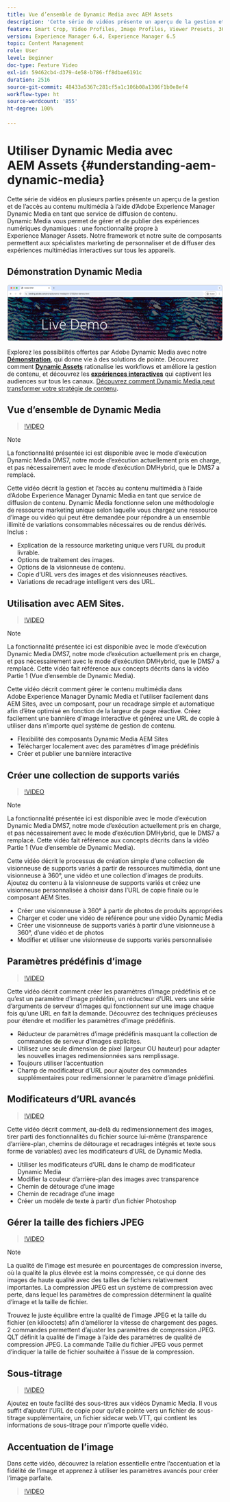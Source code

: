 ```yaml
---
title: Vue d’ensemble de Dynamic Media avec AEM Assets
description: 'Cette série de vidéos présente un aperçu de la gestion et de l’accès du contenu multimédia à l’aide d’Adobe Experience Manager Dynamic Media en tant que service de diffusion de contenu. Dynamic Media vous permet de gérer et de publier des expériences numériques dynamiques : une fonctionnalité propre à Experience Manager Assets. Notre framework et notre suite de composants permettent aux spécialistes marketing de personnaliser et de diffuser des expériences multimédias interactives sur tous les appareils.'
feature: Smart Crop, Video Profiles, Image Profiles, Viewer Presets, 360 VR Video, Image Sets, Spin Sets
version: Experience Manager 6.4, Experience Manager 6.5
topic: Content Management
role: User
level: Beginner
doc-type: Feature Video
exl-id: 59462cb4-d379-4e58-b786-ff8dbae6191c
duration: 2516
source-git-commit: 48433a5367c281cf5a1c106b08a1306f1b0e8ef4
workflow-type: ht
source-wordcount: '855'
ht-degree: 100%

---
```


# Utiliser Dynamic Media avec AEM Assets {#understanding-aem-dynamic-media}

Cette série de vidéos en plusieurs parties présente un aperçu de la gestion et de l’accès au contenu multimédia à l’aide d’Adobe Experience Manager Dynamic Media en tant que service de diffusion de contenu. Dynamic Media vous permet de gérer et de publier des expériences numériques dynamiques : une fonctionnalité propre à Experience Manager Assets. Notre framework et notre suite de composants permettent aux spécialistes marketing de personnaliser et de diffuser des expériences multimédias interactives sur tous les appareils.

## Démonstration Dynamic Media

[![Démonstration d’AEM Assets Dynamic Media](./assets/overview/live-demo.png)](https://landing.adobe.com/fr/na/dynamic-media/ctir-2755/live-demos.html)

Explorez les possibilités offertes par Adobe Dynamic Media avec notre [**Démonstration**](https://landing.adobe.com/fr/na/dynamic-media/ctir-2755/live-demos.html), qui donne vie à des solutions de pointe. Découvrez comment [**Dynamic Assets**](https://landing.adobe.com/fr/na/dynamic-media/ctir-2755/dynamic-assets.html) rationalise les workflows et améliore la gestion de contenu, et découvrez les [**expériences interactives**](https://landing.adobe.com/fr/na/dynamic-media/ctir-2755/interactive-experiences.html) qui captivent les audiences sur tous les canaux. [Découvrez comment Dynamic Media peut transformer votre stratégie de contenu](https://landing.adobe.com/fr/na/dynamic-media/ctir-2755/live-demos.html).

## Vue d’ensemble de Dynamic Media

>[!VIDEO](https://video.tv.adobe.com/v/34943?quality=12&learn=on&captions=fre_fr)

>[!NOTE]
>
>La fonctionnalité présentée ici est disponible avec le mode d’exécution Dynamic Media DMS7, notre mode d’exécution actuellement pris en charge, et pas nécessairement avec le mode d’exécution DMHybrid, que le DMS7 a remplacé.

Cette vidéo décrit la gestion et l’accès au contenu multimédia à l’aide d’Adobe Experience Manager Dynamic Media en tant que service de diffusion de contenu. Dynamic Media fonctionne selon une méthodologie de ressource marketing unique selon laquelle vous chargez une ressource d’image ou vidéo qui peut être demandée pour répondre à un ensemble illimité de variations consommables nécessaires ou de rendus dérivés. Inclus :

* Explication de la ressource marketing unique vers l’URL du produit livrable.
* Options de traitement des images.
* Options de la visionneuse de contenu.
* Copie d’URL vers des images et des visionneuses réactives.
* Variations de recadrage intelligent vers des URL.

## Utilisation avec AEM Sites.

>[!VIDEO](https://video.tv.adobe.com/v/34953?quality=12&learn=on&captions=fre_fr)

>[!NOTE]
>
>La fonctionnalité présentée ici est disponible avec le mode d’exécution Dynamic Media DMS7, notre mode d’exécution actuellement pris en charge, et pas nécessairement avec le mode d’exécution DMHybrid, que le DMS7 a remplacé. Cette vidéo fait référence aux concepts décrits dans la vidéo Partie 1 (Vue d’ensemble de Dynamic Media).

Cette vidéo décrit comment gérer le contenu multimédia dans Adobe Experience Manager Dynamic Media et l’utiliser facilement dans AEM Sites, avec un composant, pour un recadrage simple et automatique afin d’être optimisé en fonction de la largeur de page réactive. Créez facilement une bannière d’image interactive et générez une URL de copie à utiliser dans n’importe quel système de gestion de contenu.

* Flexibilité des composants Dynamic Media AEM Sites
* Télécharger localement avec des paramètres d’image prédéfinis
* Créer et publier une bannière interactive

## Créer une collection de supports variés

>[!VIDEO](https://video.tv.adobe.com/v/34954?quality=12&learn=on&captions=fre_fr)

>[!NOTE]
>
>La fonctionnalité présentée ici est disponible avec le mode d’exécution Dynamic Media DMS7, notre mode d’exécution actuellement pris en charge, et pas nécessairement avec le mode d’exécution DMHybrid, que le DMS7 a remplacé. Cette vidéo fait référence aux concepts décrits dans la vidéo Partie 1 (Vue d’ensemble de Dynamic Media).

Cette vidéo décrit le processus de création simple d’une collection de visionneuse de supports variés à partir de ressources multimédia, dont une visionneuse à 360°, une vidéo et une collection d’images de produits. Ajoutez du contenu à la visionneuse de supports variés et créez une visionneuse personnalisée à choisir dans l’URL de copie finale ou le composant AEM Sites.

* Créer une visionneuse à 360° à partir de photos de produits appropriées
* Charger et coder une vidéo de référence pour une vidéo Dynamic Media
* Créer une visionneuse de supports variés à partir d’une visionneuse à 360°, d’une vidéo et de photos
* Modifier et utiliser une visionneuse de supports variés personnalisée

## Paramètres prédéfinis d’image

>[!VIDEO](https://video.tv.adobe.com/v/34726?quality=12&learn=on&captions=fre_fr)

Cette vidéo décrit comment créer les paramètres d’image prédéfinis et ce qu’est un paramètre d’image prédéfini, un réducteur d’URL vers une série d’arguments de serveur d’images qui fonctionnent sur une image chaque fois qu’une URL en fait la demande. Découvrez des techniques précieuses pour étendre et modifier les paramètres d’image prédéfinis.

* Réducteur de paramètres d’image prédéfinis masquant la collection de commandes de serveur d’images explicites.
* Utilisez une seule dimension de pixel (largeur OU hauteur) pour adapter les nouvelles images redimensionnées sans remplissage.
* Toujours utiliser l’accentuation
* Champ de modificateur d’URL pour ajouter des commandes supplémentaires pour redimensionner le paramètre d’image prédéfini.

## Modificateurs d’URL avancés

>[!VIDEO](https://video.tv.adobe.com/v/34724?quality=12&learn=on&captions=fre_fr)

Cette vidéo décrit comment, au-delà du redimensionnement des images, tirer parti des fonctionnalités du fichier source lui-même (transparence d’arrière-plan, chemins de détourage et recadrages intégrés et texte sous forme de variables) avec les modificateurs d’URL de Dynamic Media.

* Utiliser les modificateurs d’URL dans le champ de modificateur Dynamic Media
* Modifier la couleur d’arrière-plan des images avec transparence
* Chemin de détourage d’une image
* Chemin de recadrage d’une image
* Créer un modèle de texte à partir d’un fichier Photoshop

## Gérer la taille des fichiers JPEG

>[!VIDEO](https://video.tv.adobe.com/v/35032?quality=12&learn=on&captions=fre_fr)


>[!NOTE]
>
>La qualité de l’image est mesurée en pourcentages de compression inverse, où la qualité la plus élevée est la moins compressée, ce qui donne des images de haute qualité avec des tailles de fichiers relativement importantes. La compression JPEG est un système de compression avec perte, dans lequel les paramètres de compression déterminent la qualité d’image et la taille de fichier.

Trouvez le juste équilibre entre la qualité de l’image JPEG et la taille du fichier (en kilooctets) afin d’améliorer la vitesse de chargement des pages. 2 commandes permettent d’ajuster les paramètres de compression JPEG. QLT définit la qualité de l’image à l’aide des paramètres de qualité de compression JPEG. La commande Taille du fichier JPEG vous permet d’indiquer la taille de fichier souhaitée à l’issue de la compression.

## Sous-titrage

>[!VIDEO](https://video.tv.adobe.com/v/34430?quality=12&learn=on&captions=fre_fr)

Ajoutez en toute facilité des sous-titres aux vidéos Dynamic Media. Il vous suffit d’ajouter l’URL de copie pour qu’elle pointe vers un fichier de sous-titrage supplémentaire, un fichier sidecar web.VTT, qui contient les informations de sous-titrage pour n’importe quelle vidéo.

## Accentuation de l’image

Dans cette vidéo, découvrez la relation essentielle entre l’accentuation et la fidélité de l’image et apprenez à utiliser les paramètres avancés pour créer l’image parfaite.

>[!VIDEO](https://demos-pub.assetsadobe.com/etc/dam/viewers/s7viewers/html5/VideoViewer.html?asset=%2Fcontent%2Fdam%2Fdm-public-facing-upgrade-portal-video%2F04_DynamicImagery_AdvancedSettings_071917_BH.mp4&config=/etc/dam/presets/viewer/Video_social&serverUrl=https%3A%2F%2Fadobedemo62-h.assetsadobe.com%2Fis%2Fimage%2F&contenturl=%2F&config2=/etc/dam/presets/analytics&videoserverurl=https://gateway-na.assetsadobe.com/DMGateway/public/demoCo&posterimage=/content/dam/dm-public-facing-upgrade-portal-video/04_DynamicImagery_AdvancedSettings_071917_BH.mp4)
